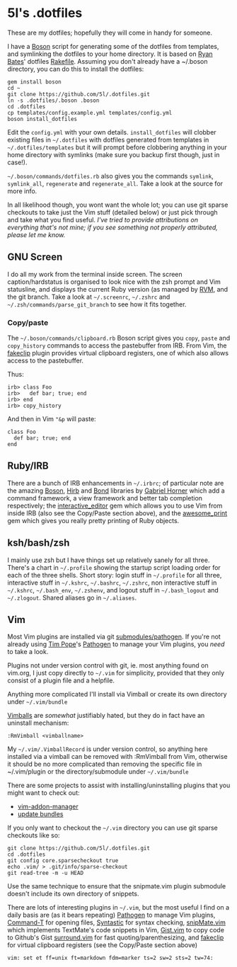 # 5l's .dotfiles

These are my dotfiles; hopefully they will come in handy for someone.

I have a [Boson](http://tagaholic.me/boson/) script for generating some of the
dotfiles from templates, and symlinking the dotfiles to your home directory. It
is based on [Ryan Bates](http://railscasts.com/)' dotfiles
[Rakefile](https://github.com/ryanb/dotfiles/blob/master/Rakefile). Assuming
you don't already have a ~/.boson directory, you can do this to install the
dotfiles:

    gem install boson
    cd ~
    git clone https://github.com/5l/.dotfiles.git
    ln -s .dotfiles/.boson .boson
    cd .dotfiles
    cp templates/config.example.yml templates/config.yml
    boson install_dotfiles

Edit the `config.yml` with your own details. `install_dotfiles` will
clobber existing files in `~/.dotfiles` with dotfiles generated from
templates in `~/.dotfiles/templates` but it will prompt before clobbering
anything in your home directory with symlinks (make sure you backup first
though, just in case!).

`~/.boson/commands/dotfiles.rb` also gives you the commands `symlink`,
`symlink_all`, `regenerate` and `regenerate_all`. Take a look at the
source for more info.

In all likelihood though, you wont want the whole lot; you can use git sparse
checkouts to take just the Vim stuff (detailed below) or just pick through and
take what you find useful. *I've tried to provide attributions on everything
that's not mine; if you see something not properly attributed, please let me
know.*

## GNU Screen

I do all my work from the terminal inside screen. The screen
caption/hardstatus is organised to look nice with the zsh prompt and Vim
statusline, and displays the current Ruby version (as managed by
[RVM](http://rvm.beginrescueend.com/), and the git branch. Take a look at
`~/.screenrc`, `~/.zshrc` and `~/.zsh/commands/parse_git_branch` to see
how it fits together.

### Copy/paste

The `~/.boson/commands/clipboard.rb` Boson script gives you `copy`, `paste` and
`copy_history` commands to access the pastebuffer from IRB. From Vim, the
[fakeclip](http://www.vim.org/scripts/script.php?script_id=2098) plugin
provides virtual clipboard registers, one of which also allows access to the
pastebuffer.

Thus:

    irb> class Foo
    irb>   def bar; true; end
    irb> end
    irb> copy_history

And then in Vim `"&p` will paste:

    class Foo
      def bar; true; end
    end

## Ruby/IRB

There are a bunch of IRB enhancements in `~/.irbrc`; of particular note are the
amazing [Boson](http://tagaholic.me/boson/), [Hirb](http://tagaholic.me/hirb/)
and [Bond](http://tagaholic.me/bond/) libraries by [Gabriel
Horner](http://tagaholic.me) which add a command framework, a view framework
and better tab completion respectively; the
[interactive_editor](https://github.com/jberkel/interactive_editor) gem which
allows you to use Vim from inside IRB (also see the Copy/Paste section above),
and the [awesome_print](https://github.com/michaeldv/awesome_print) gem which
gives you really pretty printing of Ruby objects.

## ksh/bash/zsh

I mainly use zsh but I have things set up relatively sanely for all three.
There's a chart in `~/.profile` showing the startup script loading order for
each of the three shells. Short story: login stuff in `~/.profile` for all
three, interactive stuff in `~/.kshrc`, `~/.bashrc`, `~/.zshrc`, non
interactive stuff in `~/.kshrc`, `~/.bash_env`, `~/.zshenv`, and logout
stuff in `~/.bash_logout` and `~/.zlogout`. Shared aliases go in
`~/.aliases`.

## Vim

Most Vim plugins are installed via git
[submodules/pathogen](http://vimcasts.org/episodes/synchronizing-plugins-with-git-submodules-and-pathogen/).
If you're not already using [Tim Pope](http://tpo.pe/)'s
[Pathogen](http://www.vim.org/scripts/script.php?script_id=2332) to manage
your Vim plugins, you _need_ to take a look.

Plugins not under version control with git, ie. most anything found on
vim.org, I just copy directly to `~/.vim` for simplicity, provided that they
only consist of a plugin file and a helpfile.

Anything more complicated I'll install via Vimball or create its own
directory under `~/.vim/bundle`

[Vimballs](http://www.vim.org/scripts/script.php?script_id=1502)
 are _somewhat_ justifiably hated, but they do in fact have an
uninstall mechanism:

    :RmVimball <vimballname>

My `~/.vim/.VimballRecord` is under version control, so anything here
installed via a vimball can be removed with :RmVimball from Vim, otherwise
it should be no more complicated than removing the specific file in
~/.vim/plugin or the directory/submodule under `~/.vim/bundle`

There are some projects to assist with installing/uninstalling plugins
that you might want to check out:

- [vim-addon-manager](http://www.vim.org/scripts/script.php?script_id=2905)
- [update bundles](http://tammersaleh.com/posts/the-modern-vim-config-with-pathogen)

If you only want to checkout the `~/.vim` directory you can use git sparse
checkouts like so:

    git clone https://github.com/5l/.dotfiles.git
    cd .dotfiles
    git config core.sparsecheckout true
    echo .vim/ > .git/info/sparse-checkout
    git read-tree -m -u HEAD

Use the same technique to ensure that the snipmate.vim plugin submodule
doesn't include its own directory of snippets.

There are lots of interesting plugins in `~/.vim`, but the most useful I
find on a daily basis are (as it bears repeating)
[Pathogen](http://www.vim.org/scripts/script.php?script_id=2332)
to manage Vim plugins,
[Command-T](http://www.vim.org/scripts/script.php?script_id=3025)
for opening files,
[Syntastic](http://www.vim.org/scripts/script.php?script_id=2736)
for syntax checking,
[snipMate.vim](http://www.vim.org/scripts/script.php?script_id=2540)
which implements TextMate's code snippets in Vim,
[Gist.vim](http://www.vim.org/scripts/script.php?script_id=2423)
to copy code to Github's Gist
[surround.vim](http://www.vim.org/scripts/script.php?script_id=1697)
for fast quoting/parenthesizing, and
[fakeclip](http://www.vim.org/scripts/script.php?script_id=2098)
for virtual clipboard registers (see the Copy/Paste section above)

`vim: set et ff=unix ft=markdown fdm=marker ts=2 sw=2 sts=2 tw=74:`
